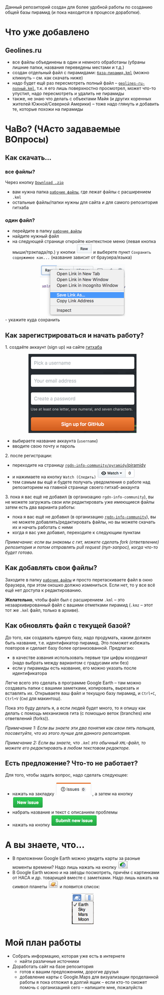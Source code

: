 Данный репозиторий создан для более удобной работы по созданию общей базы пирамид (и пока находится в процессе доработки).

# Что уже добавлено
## Geolines.ru
- все файлы объединены в один и немного обработаны (убраны лишние папки, названия переведены местами и т.д.)
- создан отдельный файл с пирамидами: [`база-пирамид.kml`](рабочие-файлы/база-пирамид.kml) (можно кликнуть – см. как скачать ниже)
- надо будет ещё раз пересмотреть полный файл – [`geolines-ru-полный.kml`](рабочие-файлы/geolines-ru-полный.kml), т.к. я его лишь поверхностно просмотрел, может что-то упустил, надо пересмотреть и удалить не пирамиды
- также, не знаю что делать с объектами Майя (и других коренных жителей Южной/Северной Америки) – тоже надо глянуть и добавить те, которые похожи на пирамиды

# ЧаВо? (ЧАсто задаваемые ВОпросы)
## Как скачать...
### все файлы?
Через кнопку [`Download .zip`](https://github.com/rgdn-info-community/piramidy/zipball/master)
- вам нужна папка [`рабочие файлы`](рабочие-файлы), где лежат файлы с расширением `.kml`
- остальные файлы/папки нужны для сайта и для самого репозитория гитхаба

### один файл?
- перейдите в папку [`рабочие файлы`](рабочие-файлы)
- найдите нужный файл
- на следующей странице откройте контекстное меню (левая кнопка мыши/трэкпада/пр.) у кнопки ![`Raw`](img/raw.png) и выберете пункт `Сохранить содержимое как...` (название зависит от браузера/языка)

<div style="text-align:center"><img src ="img/raw-save-as.png" alt="Сохранить как..."/></div>
- укажите куда сохранить

## Как зарегистрироваться и начать работу?
1\. создаёте аккаунт (sign up) на сайте [гитхаба](https://github.com)<br>
  <div style="text-align:center"><img src ="img/sign-up.png" alt="Окошко регистрации"/></div>

  - выбираете название аккаунта (`username`)
  - вводите свою почту и пароль

2\. после регистрации:

  - переходите на страницу [`rgdn-info-community/pyramidy`/piramidy](https://github.com/rgdn-info-community/piramidy)
  - и нажимаете на кнопку `Watch (Следить)` ![Watch](img/watch-button.png)  
  - тем самым вы ещё и будете получать уведомления о работе над репозиторием на главной странице своего гитхаб-аккаунта

3\. пока я вас ещё не добавил (в организацию `rgdn-info-community`), вы не можете загружать свои или редактировать уже имеющиеся файлы
затем есть два варианта работы:

  - пока я вас ещё не добавил (в организацию [`rgdn-info-community`](https://github.com/rgdn-info-community/)), вы не можете добавлять/редактировать файлы, но вы можете скачать их и начать работать с ними
  - когда я вас уже добавил, переходите к следующим пунктам

*Примечание: если вы знакомы с гит, можете сделать fork (ответвление) репозитория и потом отправлять pull request (пул-запрос), когда что-то будет готово.*

## Как добавлять свои файлы?
Заходите в папку [`рабочие файлы`](рабочие-файлы) и просто перетаскиваете файл в окно браузера, при этом окошко должно измениться. Если нет, то у все всё ещё нет доступа к редактированию.  

**Желательно**, чтобы файл был с расширением `.kml` – это незаархивированный файл с вашими отметками пирамид (`.kmz` – этот тот же `.kml` файл, только в архиве).

## Как обновлять файл с текущей базой?
До того, как создавать единую базу, надо продумать, каким должен быть название, т.е. идентификатор пирамид. Это поможет избежать повторов и сделает базу более организованной. Предлагаю:

- в качестве азвания использовать первые три цифры координат (надо выбрать между вариантом с градусами или без)
- если у пирамиды есть название, его можно указать после идентификатора

Легче всего это сделать в программе Google Earth – там можно создавать папки с вашими заметками, копировать, вырезать и вставлять их. Открываете ваш файл и текущую базу пирамид, и `Ctrl+C`, `Ctrl+V` (`Cmd` для макинтош).

Пока это буду делать я, а если людей будет много, то я опишу как делать с помощь механизмов гита (с помощью веток (branches) или ответвлений (forks)).

*Примечание 1: Если вы знаете эти два понятия как свои пять пальцев, посоветуйте, что из этого лучше для данного репозитория.*

*Примечание 2: Если вы знаете, что `.kml` это обычный `XML`-файл, то можете его редактировать в любом текстовом редакторе.*

## Есть предложение? Что-то не работает?
Для того, чтобы задать вопрос, надо сделать следующее:
- нажать на закладку ![Проблемы](img/issues.png), а затем на кнопку ![Новая "проблема"](/img/issues-new.png)
- набрать название и текст с описанием проблемы
- нажать на кнопку ![Добавить новую "проблему"](img/issues-new-submit.png)

# А вы знаете, что...
- В приложении Google Earth можно увидеть карты за разные моменты времени? Надо лишь нажать на кнопку ![Кнопка старых карт](img/timeback-button.png)
- В Google Earth можно и на звёзды посмотреть, причём с картинками от НАСА и др. товарищей вместе с заметками. Надо лишь нажать на символ планеты ![планета](img/planet.png) и появится список:  

<div style="text-align:center"><img src ="img/list-of-resources.png" alt="Список ресурсов"/></div>

# Мой план работы
- Собрать информацию, которая уже есть в интернете
  - найти различные источники
- Доработать сайт на базе репозитория
  - готов к вашим предложениям, дорогие друзья
  - добавление карты с Google.Maps для визуализации проделанной работы я пока отложил в долгий ящик – если кто-то сможет помочь с организацией сего – напишите мне, пожалуйста
